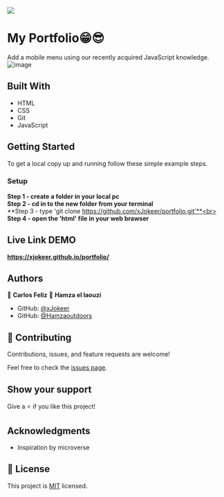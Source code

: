 ![](https://img.shields.io/badge/Microverse-blueviolet)

# My Portfolio😁😎

Add a mobile menu using our recently acquired JavaScript knowledge.
![image](https://user-images.githubusercontent.com/74747182/127190368-aa8fa883-f23b-4458-8e23-79150f8ab18f.png)


## Built With

- HTML
- CSS
- Git
- JavaScript

## Getting Started

To get a local copy up and running follow these simple example steps.


### Setup
**Step 1 - create a folder in your local pc** <br>
**Step 2 - cd in to the new folder from your terminal**<br>
**Step 3 - type 'git clone https://github.com/xJokeer/portfolio.git'**<br>
**Step 4 - open the 'html' file in your web brawser**


## Live Link DEMO

**https://xjokeer.github.io/portfolio/**


## Authors

👤 **Carlos Feliz**
👤 **Hamza el laouzi**

- GitHub: [@xJokeer](https://github.com/xJokeer)
- GitHub: [@Hamzaoutdoors](https://github.com/Hamzaoutdoors)

## 🤝 Contributing

Contributions, issues, and feature requests are welcome!

Feel free to check the [issues page](https://github.com/xJokeer/portfolio/issues).

## Show your support

Give a ⭐️ if you like this project!

## Acknowledgments
- Inspiration by microverse

## 📝 License

This project is [MIT](https://github.com/git/git-scm.com/blob/main/MIT-LICENSE.txt) licensed.

